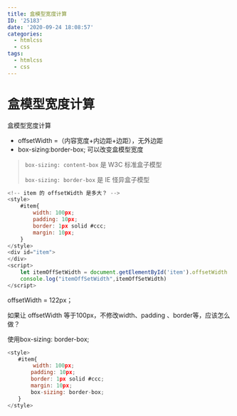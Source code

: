```yaml
---
title: 盒模型宽度计算
ID: '25183'
date: '2020-09-24 18:08:57'
categories:
  - htmlcss
  - css
tags:
  - htmlcss
  - css
---
```


# 盒模型宽度计算

盒模型宽度计算

- offsetWidth =（内容宽度+内边距+边距），无外边距
- box-sizing:border-box; 可以改变盒模型宽度

> `box-sizing: content-box` 是 W3C 标准盒子模型
> 
> `box-sizing: border-box` 是 IE 怪异盒子模型

``` js 
<!-- item 的 offsetWidth 是多大？ -->
<style>
    #item{
        width: 100px;
        padding: 10px;
        border: 1px solid #ccc;
        margin: 10px;
    }
</style>
<div id="item">
</div>
<script>
    let itemOffSetWidth = document.getElementById('item').offsetWidth
    console.log("itemOffSetWidth",itemOffSetWidth)
</script>
```

offsetWidth = 122px；

如果让 offsetWidth 等于100px，不修改width、padding 、border等，应该怎么做？

使用box-sizing: border-box;

``` js 
<style>
　　#item{
   　　　width: 100px;
   　　 padding: 10px;
   　　 border: 1px solid #ccc;
  　　  margin: 10px;
  　　  box-sizing: border-box;
　　}
</style>
```
 
 
 
 
 
 
 
 
 
 
 
 
 
 
 
 
 
 
 
 
